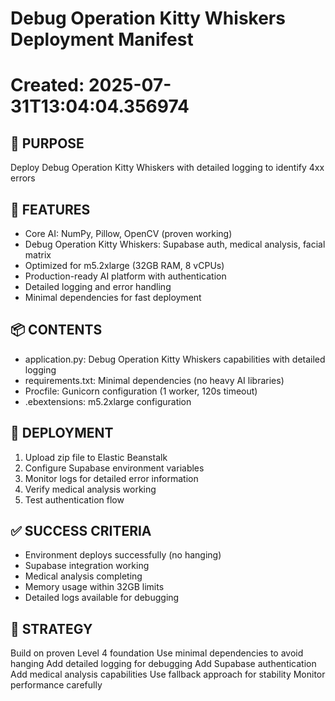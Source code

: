 # Debug Operation Kitty Whiskers Deployment Manifest
# Created: 2025-07-31T13:04:04.356974

## 🎯 PURPOSE
Deploy Debug Operation Kitty Whiskers with detailed logging to identify 4xx errors

## 🔧 FEATURES
- Core AI: NumPy, Pillow, OpenCV (proven working)
- Debug Operation Kitty Whiskers: Supabase auth, medical analysis, facial matrix
- Optimized for m5.2xlarge (32GB RAM, 8 vCPUs)
- Production-ready AI platform with authentication
- Detailed logging and error handling
- Minimal dependencies for fast deployment

## 📦 CONTENTS
- application.py: Debug Operation Kitty Whiskers capabilities with detailed logging
- requirements.txt: Minimal dependencies (no heavy AI libraries)
- Procfile: Gunicorn configuration (1 worker, 120s timeout)
- .ebextensions: m5.2xlarge configuration

## 🚀 DEPLOYMENT
1. Upload zip file to Elastic Beanstalk
2. Configure Supabase environment variables
3. Monitor logs for detailed error information
4. Verify medical analysis working
5. Test authentication flow

## ✅ SUCCESS CRITERIA
- Environment deploys successfully (no hanging)
- Supabase integration working
- Medical analysis completing
- Memory usage within 32GB limits
- Detailed logs available for debugging

## 🎯 STRATEGY
Build on proven Level 4 foundation
Use minimal dependencies to avoid hanging
Add detailed logging for debugging
Add Supabase authentication
Add medical analysis capabilities
Use fallback approach for stability
Monitor performance carefully

